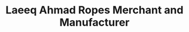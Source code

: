 ---
title: "Laeeq Ahmad Ropes Merchant and Manufacturer"
url: /peshawar/laeeq-ahmad-ropes-merchant-and-manufacturer/
shop: outdoor
---